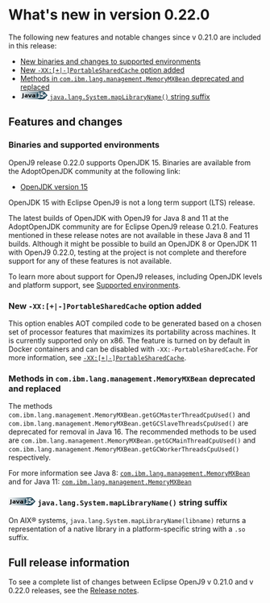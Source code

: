 <!--
* Copyright (c) 2017, 2020 IBM Corp. and others
*
* This program and the accompanying materials are made
* available under the terms of the Eclipse Public License 2.0
* which accompanies this distribution and is available at
* https://www.eclipse.org/legal/epl-2.0/ or the Apache
* License, Version 2.0 which accompanies this distribution and
* is available at https://www.apache.org/licenses/LICENSE-2.0.
*
* This Source Code may also be made available under the
* following Secondary Licenses when the conditions for such
* availability set forth in the Eclipse Public License, v. 2.0
* are satisfied: GNU General Public License, version 2 with
* the GNU Classpath Exception [1] and GNU General Public
* License, version 2 with the OpenJDK Assembly Exception [2].
*
* [1] https://www.gnu.org/software/classpath/license.html
* [2] http://openjdk.java.net/legal/assembly-exception.html
*
* SPDX-License-Identifier: EPL-2.0 OR Apache-2.0 OR GPL-2.0 WITH
* Classpath-exception-2.0 OR LicenseRef-GPL-2.0 WITH Assembly-exception
-->


# What's new in version 0.22.0

The following new features and notable changes since v 0.21.0 are included in this release:

- [New binaries and changes to supported environments](#binaries-and-supported-environments)
- [New `-XX:[+|-]PortableSharedCache` option added](#new-xx-portablesharedcache-option-added)
- [Methods in `com.ibm.lang.management.MemoryMXBean` deprecated and replaced](#methods-in-comibmlangmanagementmemorymxbean-deprecated-and-replaced)
- [![Start of content that applies to AIX Java 15+](cr/java15plus.png) `java.lang.System.mapLibraryName()` string suffix](#javalangsystemmaplibraryname-string-suffix)


## Features and changes

### Binaries and supported environments

OpenJ9 release 0.22.0 supports OpenJDK 15. Binaries are available from the AdoptOpenJDK community at the following link:

- [OpenJDK version 15](https://adoptopenjdk.net/archive.html?variant=openjdk15&jvmVariant=openj9)

OpenJDK 15 with Eclipse OpenJ9 is not a long term support (LTS) release.

The latest builds of OpenJDK with OpenJ9 for Java 8 and 11 at the AdoptOpenJDK community are for Eclipse OpenJ9 release 0.21.0. Features mentioned in these release notes are not available in these Java 8 and 11 builds. Although it might be possible to build an OpenJDK 8 or OpenJDK 11 with OpenJ9 0.22.0, testing at the project is not complete and therefore support for any of these features is not available.

To learn more about support for OpenJ9 releases, including OpenJDK levels and platform support, see [Supported environments](openj9_support.md).

### New `-XX:[+|-]PortableSharedCache` option added

This option enables AOT compiled code to be generated based on a chosen set of processor features that maximizes its portability across machines. It is currently supported only on x86. The feature is turned on by default in Docker containers and can be disabled with `-XX:-PortableSharedCache`. For more information, see [`-XX:[+|-]PortableSharedCache`](xxportablesharedcache.md).

### Methods in `com.ibm.lang.management.MemoryMXBean` deprecated and replaced

The methods `com.ibm.lang.management.MemoryMXBean.getGCMasterThreadCpuUsed()` and `com.ibm.lang.management.MemoryMXBean.getGCSlaveThreadsCpuUsed()` are deprecated for removal in Java 16. The recommended methods to be used are `com.ibm.lang.management.MemoryMXBean.getGCMainThreadCpuUsed()` and `com.ibm.lang.management.MemoryMXBean.getGCWorkerThreadsCpuUsed()` respectively.

For more information see Java 8: [`com.ibm.lang.management.MemoryMXBean`](api/jdk8/jre/management/extension/com/ibm/lang/management/MemoryMXBean.html) and for Java 11: [`com.ibm.lang.management.MemoryMXBean`](api/jdk11/jdk.management/com/ibm/lang/management/MemoryMXBean.html)

### ![Start of content that applies to Java 15+](cr/java15plus.png) `java.lang.System.mapLibraryName()` string suffix

On AIX&reg; systems, `java.lang.System.mapLibraryName(libname)` returns a representation of a native library in a platform-specific string with a `.so` suffix.

## Full release information

To see a complete list of changes between Eclipse OpenJ9 v 0.21.0 and v 0.22.0 releases, see the [Release notes](https://github.com/eclipse/openj9/blob/master/doc/release-notes/0.22/0.22.md).

<!-- ==== END OF TOPIC ==== version0.22.md ==== -->
